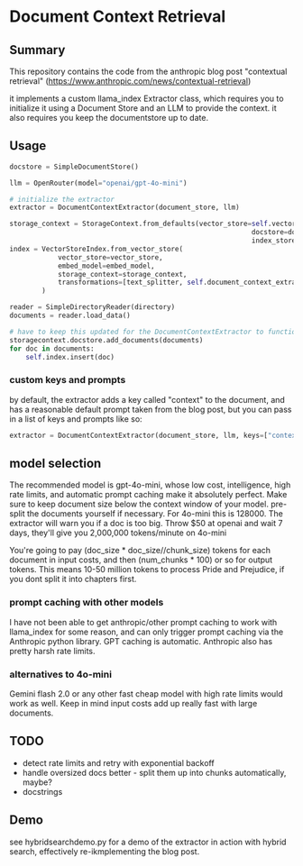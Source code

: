 # Document Context Retrieval

## Summary
This repository contains the code from the anthropic blog post "contextual retrieval" (https://www.anthropic.com/news/contextual-retrieval)

it implements a custom llama_index Extractor class, which requires you to initialize it using a Document Store and an LLM to provide the context.
it also requires you keep the documentstore up to date. 

## Usage

```python
docstore = SimpleDocumentStore()

llm = OpenRouter(model="openai/gpt-4o-mini")

# initialize the extractor
extractor = DocumentContextExtractor(document_store, llm)

storage_context = StorageContext.from_defaults(vector_store=self.vector_store,
                                                            docstore=docstore,
                                                            index_store=index_store)
index = VectorStoreIndex.from_vector_store(
            vector_store=vector_store,
            embed_model=embed_model,
            storage_context=storage_context,
            transformations=[text_splitter, self.document_context_extractor]
        )

reader = SimpleDirectoryReader(directory)
documents = reader.load_data()

# have to keep this updated for the DocumentContextExtractor to function.
storagecontext.docstore.add_documents(documents)
for doc in documents:
    self.index.insert(doc)
```

### custom keys and prompts

by default, the extractor adds a key called "context" to the document, and has a reasonable default prompt taken from the blog post, 
but you can pass in a list of keys and prompts like so:

```python
extractor = DocumentContextExtractor(document_store, llm, keys=["context", "title"], prompts=["Give the document context", "Provide a chunk title"])
```

## model selection
The recommended model is gpt-4o-mini, whose low cost, intelligence, high rate limits, and automatic prompt caching make it absolutely perfect.
Make sure to keep document size below the context window of your model. pre-split the documents yourself if necessary. For 4o-mini this is 128000. The extractor will warn you if a doc is too big.
Throw $50 at openai and wait 7 days, they'll give you 2,000,000 tokens/minute on 4o-mini

You're going to pay (doc_size * doc_size//chunk_size) tokens for each document in input costs, and then (num_chunks * 100) or so for output tokens.
This means 10-50 million tokens to process Pride and Prejudice, if you dont split it into chapters first.

### prompt caching with other models
I have not been able to get anthropic/other prompt caching to work with llama_index for some reason, and can only trigger prompt caching via the Anthropic python library. GPT caching is automatic.
Anthropic also has pretty harsh rate limits. 

### alternatives to 4o-mini
Gemini flash 2.0 or any other fast cheap model with high rate limits would work as well.
Keep in mind input costs add up really fast with large documents.

## TODO

- detect rate limits and retry with exponential backoff
- handle oversized docs better - split them up into chunks automatically, maybe?
- docstrings

## Demo

see hybridsearchdemo.py for a demo of the extractor in action with hybrid search, effectively re-ikmplementing the blog post.